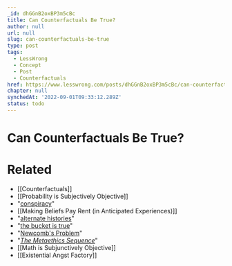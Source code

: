 ```yaml
---
_id: dhGGnB2oxBP3m5cBc
title: Can Counterfactuals Be True?
author: null
url: null
slug: can-counterfactuals-be-true
type: post
tags:
  - LessWrong
  - Concept
  - Post
  - Counterfactuals
href: https://www.lesswrong.com/posts/dhGGnB2oxBP3m5cBc/can-counterfactuals-be-true
chapter: null
synchedAt: '2022-09-01T09:33:12.289Z'
status: todo
---
```


# Can Counterfactuals Be True?


# Related

- [[Counterfactuals]]
- [[Probability is Subjectively Objective]]
- "[conspiracy](http://www.theonion.com/content/node/42834)"
- [[Making Beliefs Pay Rent (in Anticipated Experiences)]]
- "[alternate histories](/lw/r8/and_the_winner_is_manyworlds/)"
- "[the bucket is true](http://yudkowsky.net/bayes/truth.html)"
- "[Newcomb's Problem](/lw/nc/newcombs_problem_and_regret_of_rationality/)"
- "[_The Metaethics Sequence_](http://wiki.lesswrong.com/wiki/Metaethics_sequence)"
- [[Math is Subjunctively Objective]]
- [[Existential Angst Factory]]